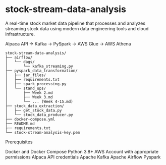 # stock-stream-data-analysis
A real-time stock market data pipeline that processes and analyzes streaming stock data using modern data engineering tools and cloud infrastructure.

Alpaca API → Kafka → PySpark → AWS Glue → AWS Athena

```
stock-stream-data-analysis/
├── airflow/
│   └── dags/
│       └── kafka_streaming.py
├── pyspark_data_transformation/
│   ├── jar_files/
│   ├── requirements.txt
│   ├── spark_processing.py
│   └── stand_ups/
│       ├── Week 2.md
│       ├── Week 3.md
│       └── ... (Week 4-15.md)
├── stock_data_extraction/
│   ├── get_stock_data.py
│   └── stock_data_producer.py
├── docker-compose.yml
├── README.md
├── requirements.txt
└── stock-stream-analysis-key.pem
```

Prerequisites

Docker and Docker Compose
Python 3.8+
AWS Account with appropriate permissions
Alpaca API credentials
Apache Kafka
Apache Airflow
Pyspark
